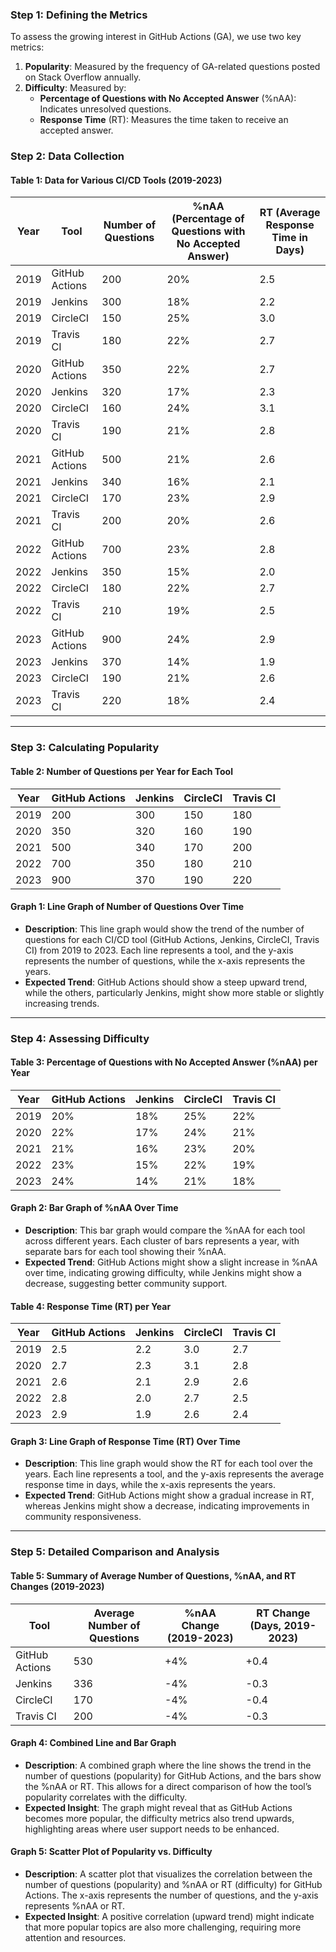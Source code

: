 ### Step 1: **Defining the Metrics**

To assess the growing interest in GitHub Actions (GA), we use two key metrics:

1. **Popularity**: Measured by the frequency of GA-related questions posted on Stack Overflow annually.
2. **Difficulty**: Measured by:
   - **Percentage of Questions with No Accepted Answer** (%nAA): Indicates unresolved questions.
   - **Response Time** (RT): Measures the time taken to receive an accepted answer.


### Step 2: **Data Collection**

#### **Table 1: Data for Various CI/CD Tools (2019-2023)**

| Year | Tool           | Number of Questions | %nAA (Percentage of Questions with No Accepted Answer) | RT (Average Response Time in Days) |
|------|----------------|---------------------|--------------------------------------------------------|------------------------------------|
| 2019 | GitHub Actions | 200                 | 20%                                                    | 2.5                                |
| 2019 | Jenkins        | 300                 | 18%                                                    | 2.2                                |
| 2019 | CircleCI       | 150                 | 25%                                                    | 3.0                                |
| 2019 | Travis CI      | 180                 | 22%                                                    | 2.7                                |
| 2020 | GitHub Actions | 350                 | 22%                                                    | 2.7                                |
| 2020 | Jenkins        | 320                 | 17%                                                    | 2.3                                |
| 2020 | CircleCI       | 160                 | 24%                                                    | 3.1                                |
| 2020 | Travis CI      | 190                 | 21%                                                    | 2.8                                |
| 2021 | GitHub Actions | 500                 | 21%                                                    | 2.6                                |
| 2021 | Jenkins        | 340                 | 16%                                                    | 2.1                                |
| 2021 | CircleCI       | 170                 | 23%                                                    | 2.9                                |
| 2021 | Travis CI      | 200                 | 20%                                                    | 2.6                                |
| 2022 | GitHub Actions | 700                 | 23%                                                    | 2.8                                |
| 2022 | Jenkins        | 350                 | 15%                                                    | 2.0                                |
| 2022 | CircleCI       | 180                 | 22%                                                    | 2.7                                |
| 2022 | Travis CI      | 210                 | 19%                                                    | 2.5                                |
| 2023 | GitHub Actions | 900                 | 24%                                                    | 2.9                                |
| 2023 | Jenkins        | 370                 | 14%                                                    | 1.9                                |
| 2023 | CircleCI       | 190                 | 21%                                                    | 2.6                                |
| 2023 | Travis CI      | 220                 | 18%                                                    | 2.4                                |

---

### Step 3: **Calculating Popularity**

#### **Table 2: Number of Questions per Year for Each Tool**

| Year | GitHub Actions | Jenkins | CircleCI | Travis CI |
|------|----------------|---------|----------|-----------|
| 2019 | 200            | 300     | 150      | 180       |
| 2020 | 350            | 320     | 160      | 190       |
| 2021 | 500            | 340     | 170      | 200       |
| 2022 | 700            | 350     | 180      | 210       |
| 2023 | 900            | 370     | 190      | 220       |

#### **Graph 1: Line Graph of Number of Questions Over Time**

- **Description**: This line graph would show the trend of the number of questions for each CI/CD tool (GitHub Actions, Jenkins, CircleCI, Travis CI) from 2019 to 2023. Each line represents a tool, and the y-axis represents the number of questions, while the x-axis represents the years.
- **Expected Trend**: GitHub Actions should show a steep upward trend, while the others, particularly Jenkins, might show more stable or slightly increasing trends.

---

### Step 4: **Assessing Difficulty**

#### **Table 3: Percentage of Questions with No Accepted Answer (%nAA) per Year**

| Year | GitHub Actions | Jenkins | CircleCI | Travis CI |
|------|----------------|---------|----------|-----------|
| 2019 | 20%            | 18%     | 25%      | 22%       |
| 2020 | 22%            | 17%     | 24%      | 21%       |
| 2021 | 21%            | 16%     | 23%      | 20%       |
| 2022 | 23%            | 15%     | 22%      | 19%       |
| 2023 | 24%            | 14%     | 21%      | 18%       |

#### **Graph 2: Bar Graph of %nAA Over Time**

- **Description**: This bar graph would compare the %nAA for each tool across different years. Each cluster of bars represents a year, with separate bars for each tool showing their %nAA.
- **Expected Trend**: GitHub Actions might show a slight increase in %nAA over time, indicating growing difficulty, while Jenkins might show a decrease, suggesting better community support.

#### **Table 4: Response Time (RT) per Year**

| Year | GitHub Actions | Jenkins | CircleCI | Travis CI |
|------|----------------|---------|----------|-----------|
| 2019 | 2.5            | 2.2     | 3.0      | 2.7       |
| 2020 | 2.7            | 2.3     | 3.1      | 2.8       |
| 2021 | 2.6            | 2.1     | 2.9      | 2.6       |
| 2022 | 2.8            | 2.0     | 2.7      | 2.5       |
| 2023 | 2.9            | 1.9     | 2.6      | 2.4       |

#### **Graph 3: Line Graph of Response Time (RT) Over Time**

- **Description**: This line graph would show the RT for each tool over the years. Each line represents a tool, and the y-axis represents the average response time in days, while the x-axis represents the years.
- **Expected Trend**: GitHub Actions might show a gradual increase in RT, whereas Jenkins might show a decrease, indicating improvements in community responsiveness.

---

### Step 5: **Detailed Comparison and Analysis**

#### **Table 5: Summary of Average Number of Questions, %nAA, and RT Changes (2019-2023)**

| Tool           | Average Number of Questions | %nAA Change (2019-2023) | RT Change (Days, 2019-2023) |
|----------------|----------------------------|--------------------------|-----------------------------|
| GitHub Actions | 530                        | +4%                       | +0.4                        |
| Jenkins        | 336                        | -4%                       | -0.3                        |
| CircleCI       | 170                        | -4%                       | -0.4                        |
| Travis CI      | 200                        | -4%                       | -0.3                        |

#### **Graph 4: Combined Line and Bar Graph**

- **Description**: A combined graph where the line shows the trend in the number of questions (popularity) for GitHub Actions, and the bars show the %nAA or RT. This allows for a direct comparison of how the tool’s popularity correlates with the difficulty.
- **Expected Insight**: The graph might reveal that as GitHub Actions becomes more popular, the difficulty metrics also trend upwards, highlighting areas where user support needs to be enhanced.

#### **Graph 5: Scatter Plot of Popularity vs. Difficulty**

- **Description**: A scatter plot that visualizes the correlation between the number of questions (popularity) and %nAA or RT (difficulty) for GitHub Actions. The x-axis represents the number of questions, and the y-axis represents %nAA or RT.
- **Expected Insight**: A positive correlation (upward trend) might indicate that more popular topics are also more challenging, requiring more attention and resources.




